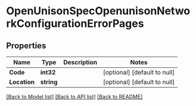 # OpenUnisonSpecOpenunisonNetworkConfigurationErrorPages

## Properties
Name | Type | Description | Notes
------------ | ------------- | ------------- | -------------
**Code** | **int32** |  | [optional] [default to null]
**Location** | **string** |  | [optional] [default to null]

[[Back to Model list]](../README.md#documentation-for-models) [[Back to API list]](../README.md#documentation-for-api-endpoints) [[Back to README]](../README.md)

